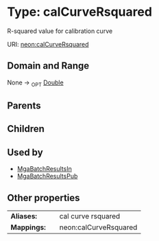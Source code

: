 
# Type: calCurveRsquared


R-squared value for calibration curve

URI: [neon:calCurveRsquared](https://data.neonscience.org/calCurveRsquared)


## Domain and Range

None ->  <sub>OPT</sub> [Double](types/Double.md)

## Parents


## Children


## Used by

 * [MgaBatchResultsIn](MgaBatchResultsIn.md)
 * [MgaBatchResultsPub](MgaBatchResultsPub.md)

## Other properties

|  |  |  |
| --- | --- | --- |
| **Aliases:** | | cal curve rsquared |
| **Mappings:** | | neon:calCurveRsquared |

